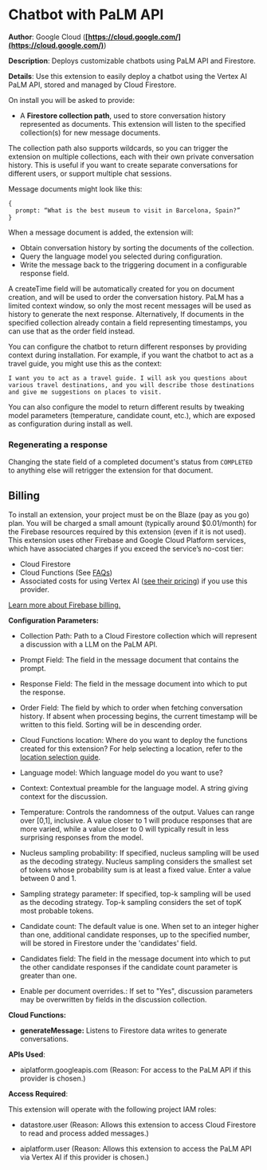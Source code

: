 # Chatbot with PaLM API

**Author**: Google Cloud (**[https://cloud.google.com/](https://cloud.google.com/)**)

**Description**: Deploys customizable chatbots using PaLM API and Firestore.



**Details**: Use this extension to easily deploy a chatbot using the Vertex AI PaLM API, stored and managed by Cloud Firestore.

On install you will be asked to provide:

- A **Firestore collection path**, used to store conversation history represented as documents. This extension will listen to the specified collection(s) for new message documents.

The collection path also supports wildcards, so you can trigger the extension on multiple collections, each with their own private conversation history. This is useful if you want to create separate conversations for different users, or support multiple chat sessions.

Message documents might look like this:

```
{
  prompt: “What is the best museum to visit in Barcelona, Spain?”
}
```

When a message document is added, the extension will:

- Obtain conversation history by sorting the documents of the collection.
- Query the language model you selected during configuration.
- Write the message back to the triggering document in a configurable response field.

A createTime field will be automatically created for you on document creation, and will be used to order the conversation history. PaLM has a limited context window, so only the most recent messages will be used as history to generate the next response. Alternatively, If documents in the specified collection already contain a field representing timestamps, you can use that as the order field instead.

You can configure the chatbot to return different responses by providing context during installation. For example, if you want the chatbot to act as a travel guide, you might use this as the context:

```
I want you to act as a travel guide. I will ask you questions about various travel destinations, and you will describe those destinations and give me suggestions on places to visit.
```

You can also configure the model to return different results by tweaking model parameters (temperature, candidate count, etc.), which are exposed as configuration during install as well.

### Regenerating a response

Changing the state field of a completed document's status from `COMPLETED` to anything else will retrigger the extension for that document.

## Billing

To install an extension, your project must be on the Blaze (pay as you go) plan. You will be charged a small amount (typically around $0.01/month) for the Firebase resources required by this extension (even if it is not used).
This extension uses other Firebase and Google Cloud Platform services, which have associated charges if you exceed the service’s no-cost tier:

- Cloud Firestore
- Cloud Functions (See [FAQs](https://firebase.google.com/support/faq#extensions-pricing))
- Associated costs for using Vertex AI ([see their pricing](https://cloud.google.com/vertex-ai/pricing#generative_ai_models)) if you use this provider.

[Learn more about Firebase billing.](https://firebase.google.com/pricing)




**Configuration Parameters:**

* Collection Path: Path to a Cloud Firestore collection which will represent a discussion with a LLM on the PaLM API.

* Prompt Field: The field in the message document that contains the prompt.

* Response Field: The field in the message document into which to put the response.

* Order Field: The field by which to order when fetching conversation history. If absent when processing begins, the current timestamp will be written to this field. Sorting will be in descending order.

* Cloud Functions location: Where do you want to deploy the functions created for this extension? For help selecting a location, refer to the [location selection guide](https://firebase.google.com/docs/functions/locations).

* Language model: Which language model do you want to use?

* Context: Contextual preamble for the language model. A string giving context for the discussion.

* Temperature: Controls the randomness of the output. Values can range over [0,1], inclusive. A value closer to 1 will produce responses that are more varied, while a value closer to 0 will typically result in less surprising responses from the model.

* Nucleus sampling probability: If specified, nucleus sampling will be used as the decoding strategy. Nucleus sampling considers the smallest set of tokens whose probability sum is at least a fixed value. Enter a value between 0 and 1.

* Sampling strategy parameter: If specified, top-k sampling will be used as the decoding strategy. Top-k sampling considers the set of topK most probable tokens.

* Candidate count: The default value is one. When set to an integer higher than one, additional candidate responses, up to the specified number, will be stored in Firestore under the 'candidates' field.

* Candidates field: The field in the message document into which to put the other candidate responses if the candidate count parameter is greater than one.

* Enable per document overrides.: If set to \"Yes\", discussion parameters may be overwritten by fields in the discussion collection.



**Cloud Functions:**

* **generateMessage:** Listens to Firestore data writes to generate conversations.



**APIs Used**:

* aiplatform.googleapis.com (Reason: For access to the PaLM API if this provider is chosen.)



**Access Required**:



This extension will operate with the following project IAM roles:

* datastore.user (Reason: Allows this extension to access Cloud Firestore to read and process added messages.)

* aiplatform.user (Reason: Allows this extension to access the PaLM API via Vertex AI if this provider is chosen.)
